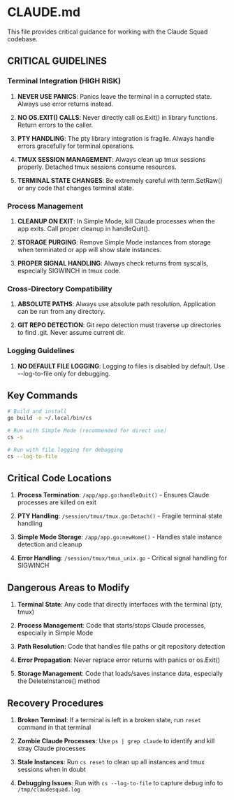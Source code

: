 # CLAUDE.md

This file provides critical guidance for working with the Claude Squad codebase.

## CRITICAL GUIDELINES

### Terminal Integration (HIGH RISK)

1. **NEVER USE PANICS**: Panics leave the terminal in a corrupted state. Always use error returns instead.

2. **NO OS.EXIT() CALLS**: Never directly call os.Exit() in library functions. Return errors to the caller.

3. **PTY HANDLING**: The pty library integration is fragile. Always handle errors gracefully for terminal operations.

4. **TMUX SESSION MANAGEMENT**: Always clean up tmux sessions properly. Detached tmux sessions consume resources.

5. **TERMINAL STATE CHANGES**: Be extremely careful with term.SetRaw() or any code that changes terminal state.

### Process Management

1. **CLEANUP ON EXIT**: In Simple Mode, kill Claude processes when the app exits. Call proper cleanup in handleQuit().

2. **STORAGE PURGING**: Remove Simple Mode instances from storage when terminated or app will show stale instances.

3. **PROPER SIGNAL HANDLING**: Always check returns from syscalls, especially SIGWINCH in tmux code.

### Cross-Directory Compatibility

1. **ABSOLUTE PATHS**: Always use absolute path resolution. Application can be run from any directory.

2. **GIT REPO DETECTION**: Git repo detection must traverse up directories to find .git. Never assume current dir.

### Logging Guidelines

1. **NO DEFAULT FILE LOGGING**: Logging to files is disabled by default. Use --log-to-file only for debugging.

## Key Commands

```bash
# Build and install
go build -o ~/.local/bin/cs

# Run with Simple Mode (recommended for direct use)
cs -s

# Run with file logging for debugging
cs --log-to-file
```

## Critical Code Locations

1. **Process Termination**: `/app/app.go:handleQuit()` - Ensures Claude processes are killed on exit

2. **PTY Handling**: `/session/tmux/tmux.go:Detach()` - Fragile terminal state handling

3. **Simple Mode Storage**: `/app/app.go:newHome()` - Handles stale instance detection and cleanup

4. **Error Handling**: `/session/tmux/tmux_unix.go` - Critical signal handling for SIGWINCH

## Dangerous Areas to Modify

1. **Terminal State**: Any code that directly interfaces with the terminal (pty, tmux)

2. **Process Management**: Code that starts/stops Claude processes, especially in Simple Mode

3. **Path Resolution**: Code that handles file paths or git repository detection

4. **Error Propagation**: Never replace error returns with panics or os.Exit()

5. **Storage Management**: Code that loads/saves instance data, especially the DeleteInstance() method

## Recovery Procedures

1. **Broken Terminal**: If a terminal is left in a broken state, run `reset` command in that terminal

2. **Zombie Claude Processes**: Use `ps | grep claude` to identify and kill stray Claude processes

3. **Stale Instances**: Run `cs reset` to clean up all instances and tmux sessions when in doubt

4. **Debugging Issues**: Run with `cs --log-to-file` to capture debug info to `/tmp/claudesquad.log`